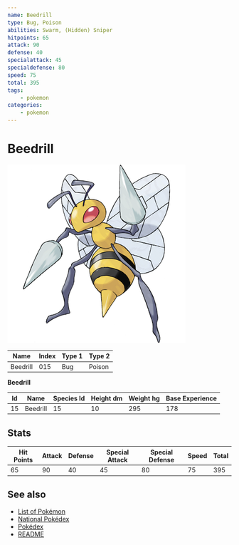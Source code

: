 ```yaml
---
name: Beedrill
type: Bug, Poison
abilities: Swarm, (Hidden) Sniper
hitpoints: 65
attack: 90
defense: 40
specialattack: 45
specialdefense: 80
speed: 75
total: 395
tags:
    - pokemon
categories:
    - pokemon
---
```


# Beedrill


![Beedrill](images/015.png)

| **Name** | **Index** | **Type 1** | **Type 2** |
|----|----|----|----|
| Beedrill | 015 | Bug | Poison  |

**Beedrill** 




| **Id** | **Name** | **Species Id** | **Height dm** | **Weight hg** | **Base Experience** |
|--------|----------|----------------|------------|------------|---------------------|
| 15 | Beedrill | 15 | 10 | 295 | 178 |



## Stats

| **Hit Points** | **Attack** | **Defense** | **Special Attack** | **Special Defense** | **Speed** | **Total** |
|----------------|------------|-------------|--------------------|---------------------|-----------|-----------|
| 65 | 90 | 40 | 45 | 80 | 75 | 395 |

## See also

- [List of Pokémon](../pokemon.md)
- [National Pokédex](../national_pokedex.md)
- [Pokédex](../pokedex.md)
- [README](../README.md)

